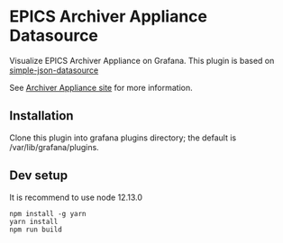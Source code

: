 # EPICS Archiver Appliance Datasource

Visualize EPICS Archiver Appliance on Grafana. This plugin is based on [simple-json-datasource](https://github.com/grafana/simple-json-datasource)

See [Archiver Appliance site](https://slacmshankar.github.io/epicsarchiver_docs/index.html) for more information.

## Installation

Clone this plugin into grafana plugins directory; the default is /var/lib/grafana/plugins.

## Dev setup

It is recommend to use node 12.13.0

```
npm install -g yarn
yarn install
npm run build
```
